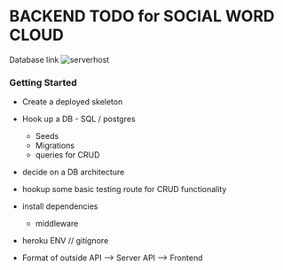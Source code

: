# BACKEND TODO for SOCIAL WORD CLOUD
Database link ![serverhost](https://social-cloud.herokuapp.com/)

### Getting Started

- Create a deployed skeleton
- Hook up a DB  - SQL / postgres
    - Seeds
    - Migrations
    - queries for CRUD
- decide on a DB architecture
- hookup some basic testing route for CRUD functionality
- install dependencies
    - middleware
- heroku ENV // gitignore


- Format of  outside API --> Server API --> Frontend

